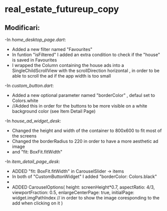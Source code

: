 # real_estate_futureup_copy


## Modificari:
-In *home_desktop_page.dart*:
  - Added a new filter named "Favourites"
  - In funtion "isFiltered" I added an extra condition to check if the "house" is saved in Favourites
  - I wrapped the Column containing the house ads into a SingleChildScrollView with the scrollDirection horizontal , in order to be able to scroll the ad if the app width is too small

-In *custom_button.dart*:
  - Added a new optional parameter named "borderColor" , defaul set to Colors.white
  - //Added this in order for the buttons to be more visible on a white background color (see Item Detail Page)

-In *house_ad_widget_desk*:
  - Changed the height and width of the container to 800x600 to fit most of the screens
  - Changed the borderRadius to 220 in order to have a more aesthetic ad image
  - and  "fit: BoxFit.fitWidth"

-In *item_detail_page_desk*:
  - ADDED "fit: BoxFit.fitWidth" in CarouselSlider -> items
  - In both of "CustomButtonWidget" I added "borderColor: Colors.black"
  - 
  - ADDED          CarouselOptions(
                      height: screenHeight*0.7,
                      aspectRatio: 4/3,
                      viewportFraction: 0.5,
                      enlargeCenterPage: true,
                      initialPage: widget.imgPathIndex // in order to show the image coresponding to the add when clicking on it
                    )
                     
